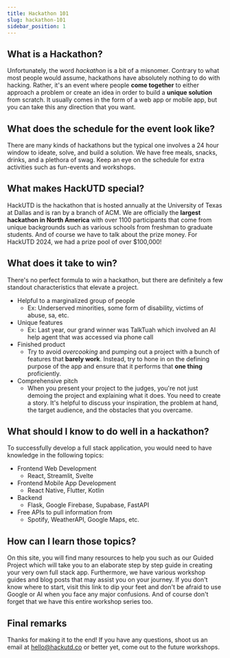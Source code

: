 ```yaml
---
title: Hackathon 101
slug: hackathon-101
sidebar_position: 1
---
```


## What is a Hackathon?

Unfortunately, the word _hackathon_ is a bit of a misnomer. Contrary to what most people would assume, hackathons have absolutely nothing to do with hacking. Rather, it's an event where people **come together** to either approach a problem or create an idea in order to build a **unique solution** from scratch. It usually comes in the form of a web app or mobile app, but you can take this any direction that you want.

## What does the schedule for the event look like?

There are many kinds of hackathons but the typical one involves a 24 hour window to ideate, solve, and build a solution. We have free meals, snacks, drinks, and a plethora of swag. Keep an eye on the schedule for extra activities such as fun-events and workshops.

## What makes HackUTD special?

HackUTD is the hackathon that is hosted annually at the University of Texas at Dallas and is ran by a branch of ACM. We are officially the **largest hackathon in North America** with over 1100 participants that come from unique backgrounds such as various schools from freshman to graduate students. And of course we have to talk about the prize money. For HackUTD 2024, we had a prize pool of over $100,000!

## What does it take to win?

There's no perfect formula to _win_ a hackathon, but there are definitely a few standout characteristics that elevate a project.

-   Helpful to a marginalized group of people
    -   Ex: Underserved minorities, some form of disability, victims of abuse, sa, etc.
-   Unique features
    -   Ex: Last year, our grand winner was TalkTuah which involved an AI help agent that was accessed via phone call
-   Finished product
    -   Try to avoid _overcooking_ and pumping out a project with a bunch of features that **barely work**. Instead, try to hone in on the defining purpose of the app and ensure that it performs that **one thing** proficiently.
-   Comprehensive pitch
    -   When you present your project to the judges, you're not just demoing the project and explaining what it does. You need to create a story. It's helpful to discuss your inspiration, the problem at hand, the target audience, and the obstacles that you overcame.

## What should I know to do well in a hackathon?

To successfully develop a full stack application, you would need to have knowledge in the following topics:

-   Frontend Web Development
    -   React, Streamlit, Svelte
-   Frontend Mobile App Development
    -   React Native, Flutter, Kotlin
-   Backend
    -   Flask, Google Firebase, Supabase, FastAPI
-   Free APIs to pull information from
    -   Spotify, WeatherAPI, Google Maps, etc.

## How can I learn those topics?

On this site, you will find many resources to help you such as our Guided Project which will take you to an elaborate step by step guide in creating your very own full stack app. Furthermore, we have various workshop guides and blog posts that may assist you on your journey. If you don't know where to start, visit this link to dip your feet and don't be afraid to use Google or AI when you face any major confusions. And of course don't forget that we have this entire workshop series too.

## Final remarks

Thanks for making it to the end! If you have any questions, shoot us an email at hello@hackutd.co or better yet, come out to the future workshops.
